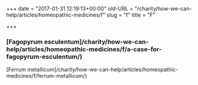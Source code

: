 +++
date = "2017-01-31 12:19:13+00:00"
old-URL = "/charity/how-we-can-help/articles/homeopathic-medicines/f"
slug = "f"
title = "F"

+++

### [Fagopyrum esculentum]/charity/how-we-can-help/articles/homeopathic-medicines/f/a-case-for-fagopyrum-esculentum/)
[Ferrum metallicum]/charity/how-we-can-help/articles/homeopathic-medicines/f/ferrum-metallicum/)
